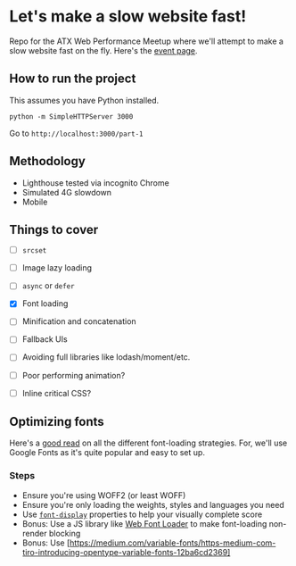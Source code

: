 # Let's make a slow website fast!
Repo for the ATX Web Performance Meetup where we'll attempt to make a slow website fast on the fly. Here's the [event page](https://www.meetup.com/austin-web-performance/events/266519185/).

## How to run the project
This assumes you have Python installed.

`python -m SimpleHTTPServer 3000`

Go to `http://localhost:3000/part-1`


## Methodology
- Lighthouse tested via incognito Chrome
- Simulated 4G slowdown
- Mobile


## Things to cover
* [ ] `srcset`
* [ ] Image lazy loading
* [ ] `async` or `defer`
* [x] Font loading
* [ ] Minification and concatenation
* [ ] Fallback UIs
* [ ] Avoiding full libraries like lodash/moment/etc.
* [ ] Poor performing animation?
* [ ] Inline critical CSS?


## Optimizing fonts
Here's a [good read](https://www.zachleat.com/web/comprehensive-webfonts/) on all the different font-loading strategies. For, we'll use Google Fonts as it's quite popular and easy to set up.

### Steps
- Ensure you're using WOFF2 (or least WOFF)
- Ensure you're only loading the weights, styles and languages you need
- Use [`font-display`](https://developer.mozilla.org/en-US/docs/Web/CSS/@font-face/font-display) properties to help your visually complete score
- Bonus: Use a JS library like [Web Font Loader](https://github.com/typekit/webfontloader) to make font-loading non-render blocking
- Bonus: Use [https://medium.com/variable-fonts/https-medium-com-tiro-introducing-opentype-variable-fonts-12ba6cd2369]
